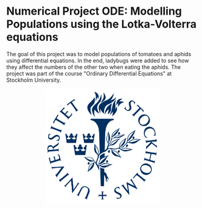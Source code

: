 # Numerical Project ODE: Modelling Populations using the Lotka-Volterra equations

The goal of this project was to model populations of tomatoes and aphids using differential equations. In the end, ladybugs were added to see how they affect the numbers of the other two when eating the aphids.
The project was part of the course "Ordinary Differential Equations" at Stockholm University.

<p align="center">
  <img src="https://github.com/LithuanianMathemator/LinAlgAndData/blob/main/Images/StockholmUniversity.png" alt="drawing" width="300"/>
</p>
